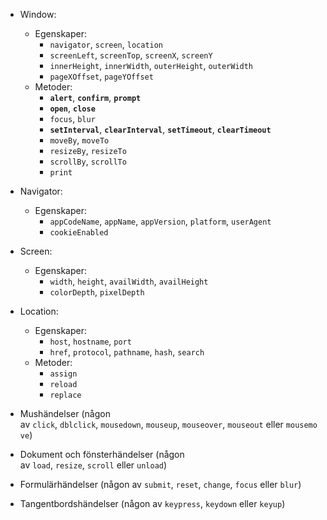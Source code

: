 - Window:
    - Egenskaper:
        - `navigator`, `screen`, `location`
        - `screenLeft`, `screenTop`, `screenX`, `screenY`
        - `innerHeight`, `innerWidth`, `outerHeight`, `outerWidth`
        - `pageXOffset`, `pageYOffset`
    - Metoder:
        - **`alert`**, **`confirm`**, **`prompt`**
        - **`open`**, **`close`**
        - `focus`, `blur`
        - **`setInterval`**, **`clearInterval`**, **`setTimeout`**, **`clearTimeout`**
        - `moveBy`, `moveTo`
        - `resizeBy`, `resizeTo`
        - `scrollBy`, `scrollTo`
        - `print`
- Navigator:
    - Egenskaper:
        - `appCodeName`, `appName`, `appVersion`, `platform`, `userAgent`
        - `cookieEnabled`
- Screen:
    - Egenskaper:
        - `width`, `height`, `availWidth`, `availHeight`
        - `colorDepth`, `pixelDepth`
- Location:
    - Egenskaper:
        - `host`, `hostname`, `port`
        - `href`, `protocol`, `pathname`, `hash`, `search`
    - Metoder:
        - `assign`
        - `reload`
        - `replace`



- Mushändelser (någon av `click`, `dblclick`, `mousedown`, `mouseup`, `mouseover`, `mouseout` eller `mousemove`)
- Dokument och fönsterhändelser (någon av `load`, `resize`, `scroll` eller `unload`)
- Formulärhändelser (någon av `submit`, `reset`, `change`, `focus` eller `blur`)
- Tangentbordshändelser (någon av `keypress`, `keydown` eller `keyup`)